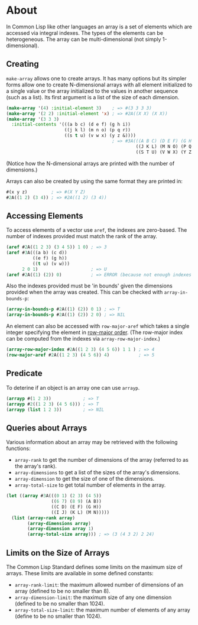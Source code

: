 # About

In Common Lisp like other languages an array is a set of elements which are accessed via integral indexes.
The types of the elements can be heterogeneous.
The array can be multi-dimensional (not simply 1-dimensional).

## Creating

`make-array` allows one to create arrays.
It has many options but its simpler forms allow one to create N-dimensional arrays with all element initialized to a single value or the array initialized to the values in another sequence (such as a list). 
Its first argument is a list of the size of each dimension.

```lisp
(make-array '(4) :initial-element 3)    ; => #(3 3 3 3)
(make-array '(2 2) :initial-element 'x) ; => #2A((X X) (X X))
(make-array '(3 3 3) 
  :initial-contents '(((a b c) (d e f) (g h i)) 
                      ((j k l) (m n o) (p q r)) 
                      ((s t u) (v w x) (y z &))))
                                        ; => #3A(((A B C) (D E F) (G H I))
                                                 ((J K L) (M N O) (P Q R))
                                                 ((S T U) (V W X) (Y Z &)))
```

(Notice how the N-dimensional arrays are printed with the number of dimensions.)

Arrays can also be created by using the same format they are printed in: 

```lisp
#(x y z)         ; => #(X Y Z)
#2A((1 2) (3 4)) ; => #2A((1 2) (3 4))
```

## Accessing Elements

To access elements of a vector use `aref`, the indexes are zero-based. 
The number of indexes provided must match the rank of the array.

```lisp
(aref #2A((1 2 3) (3 4 5)) 1 0) ; => 3
(aref #3A(((a b) (c d)) 
          ((e f) (g h)) 
          ((t u) (v w))) 
      2 0 1)                    ; => U
(aref #2A((1) (2)) 0)           ; => ERROR (because not enough indexes provided)
```

Also the indexes provided must be 'in bounds' given the dimensions provided when the array was created.
This can be checked with `array-in-bounds-p`:

```lisp
(array-in-bounds-p #2A((1) (2)) 0 1) ; => T
(array-in-bounds-p #2A((1) (2)) 2 0) ; => NIL
```

An element can also be accessed with `row-major-aref` which takes a single integer specifying the element in [row-major order][row-major-order].
(The row-major index can be computed from the indexes via `array-row-major-index`.)

```lisp
(array-row-major-index #2A((1 2 3) (4 5 6)) 1 1 ) ; => 4
(row-major-aref #2A((1 2 3) (4 5 6)) 4)           ; => 5
```

## Predicate

To deterine if an object is an array one can use `arrayp`.

```lisp
(arrayp #(1 2 3))            ; => T
(arrayp #2((1 2 3) (4 5 6))) ; => T
(arrayp (list 1 2 3))        ; => NIL
```

## Queries about Arrays

Various information about an array may be retrieved with the following functions:

* `array-rank` to get the number of dimensions of the array (referred to as the array's rank).
* `array-dimensions` to get a list of the sizes of the array's dimensions.
* `array-dimension` to get the size of one of the dimensions.
* `array-total-size` to get total number of elements in the array.

```lisp
(let ((array #3A(((0 1) (2 3) (4 5)) 
                 ((6 7) (8 9) (A B)) 
                 ((C D) (E F) (G H))
                 ((I J) (K L) (M N)))))
  (list (array-rank array)
        (array-dimensions array)
        (array-dimension array 1)
        (array-total-size array))) ; => (3 (4 3 2) 2 24)
```

## Limits on the Size of Arrays

The Common Lisp Standard defines some limits on the maximum size of arrays.
These limits are available in some defined constants: 

* `array-rank-limit`: the maximum allowed number of dimensions of an array (defined to be no smaller than 8).
* `array-dimension-limit`: the maximum size of any one dimension (defined to be no smaller than 1024).
* `array-total-size-limit`: the maximum number of elements of any array (define to be no smaller than 1024).


[row-major-order]: https://en.wikipedia.org/wiki/Row-_and_column-major_order
